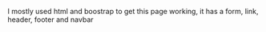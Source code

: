 I mostly used html and boostrap to get this page working, it has a form, link, header, footer and navbar
